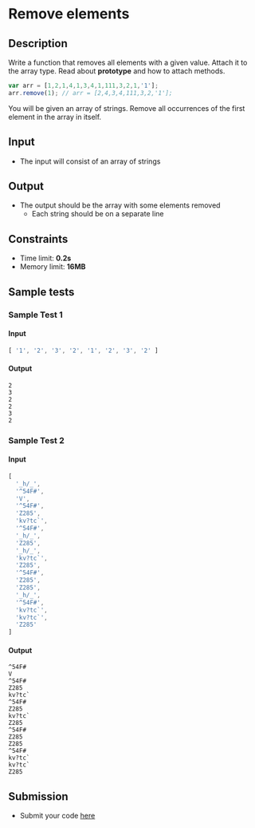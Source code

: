 # Remove elements

## Description
Write a function that removes all elements with a given value.
Attach it to the array type.
Read about **prototype** and how to attach methods.

```js
var arr = [1,2,1,4,1,3,4,1,111,3,2,1,'1'];
arr.remove(1); // arr = [2,4,3,4,111,3,2,'1'];
```

You will be given an array of strings. Remove all occurrences of the first element in the array in itself.

## Input
- The input will consist of an array of strings

## Output
- The output should be the array with some elements removed
  - Each string should be on a separate line

## Constraints
- Time limit: **0.2s**
- Memory limit: **16MB**

## Sample tests

### Sample Test 1

#### Input
```js
[ '1', '2', '3', '2', '1', '2', '3', '2' ]
```

#### Output
```
2
3
2
2
3
2
```

### Sample Test 2

#### Input
```js
[
  '_h/_',
  '^54F#',
  'V',
  '^54F#',
  'Z285',
  'kv?tc`',
  '^54F#',
  '_h/_',
  'Z285',
  '_h/_',
  'kv?tc`',
  'Z285',
  '^54F#',
  'Z285',
  'Z285',
  '_h/_',
  '^54F#',
  'kv?tc`',
  'kv?tc`',
  'Z285'
]
```

#### Output
```
^54F#
V
^54F#
Z285
kv?tc`
^54F#
Z285
kv?tc`
Z285
^54F#
Z285
Z285
^54F#
kv?tc`
kv?tc`
Z285
```

## Submission
- Submit your code [here](http://bgcoder.com/Contests/Compete/Index/362#1)
